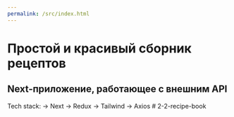 ```yaml
---
permalink: /src/index.html
---
```


# Простой и красивый сборник рецептов

## Next-приложение, работающее с внешним API

Tech stack:
-> Next
-> Redux
-> Tailwind
-> Axios
#   2 - 2 - r e c i p e - b o o k 
 
 